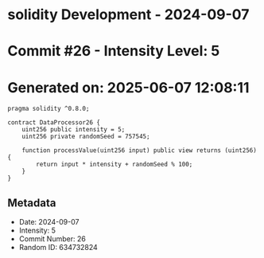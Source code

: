 ﻿# solidity Development - 2024-09-07
# Commit #26 - Intensity Level: 5
# Generated on: 2025-06-07 12:08:11
```solidity
pragma solidity ^0.8.0;

contract DataProcessor26 {
    uint256 public intensity = 5;
    uint256 private randomSeed = 757545;

    function processValue(uint256 input) public view returns (uint256) {
        return input * intensity + randomSeed % 100;
    }
}
```
## Metadata
- Date: 2024-09-07
- Intensity: 5
- Commit Number: 26
- Random ID: 634732824

